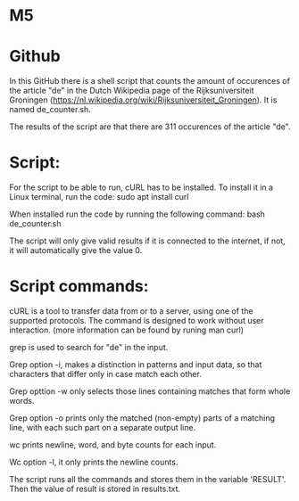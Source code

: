 # M5

# Github
In this GitHub there is a shell script that counts the amount of occurences of the article "de" in the Dutch Wikipedia page of the Rijksuniversiteit Groningen (https://nl.wikipedia.org/wiki/Rijksuniversiteit_Groningen). It is named de_counter.sh. 

The results of the script are that there are 311 occurences of the article "de".

# Script:
For the script to be able to run, cURL has to be installed. To install it in a Linux terminal, run the code: sudo apt install curl

When installed run the code by running the following command:
bash de_counter.sh

The script will only give valid results if it is connected to the internet, if not, it will automatically give the value 0.

# Script commands:
cURL  is a tool to transfer data from or to a server, using one of the
supported protocols. The command is designed to work without user interaction. (more information can be found by runing man curl)

grep is used to search for "de" in the input.

Grep option -i, makes a distinction in patterns and input data, so that characters that differ only in case match each other.

Grep opttion -w only selects those lines containing matches that form whole words.

Grep option -o prints only the matched (non-empty) parts of a matching line, with each such part on a separate output line.

wc prints newline,  word, and byte counts for each input.

Wc option -l, it only prints the newline counts.

The script runs all the commands and stores them in the variable 'RESULT'. Then the value of result is stored in results.txt.



